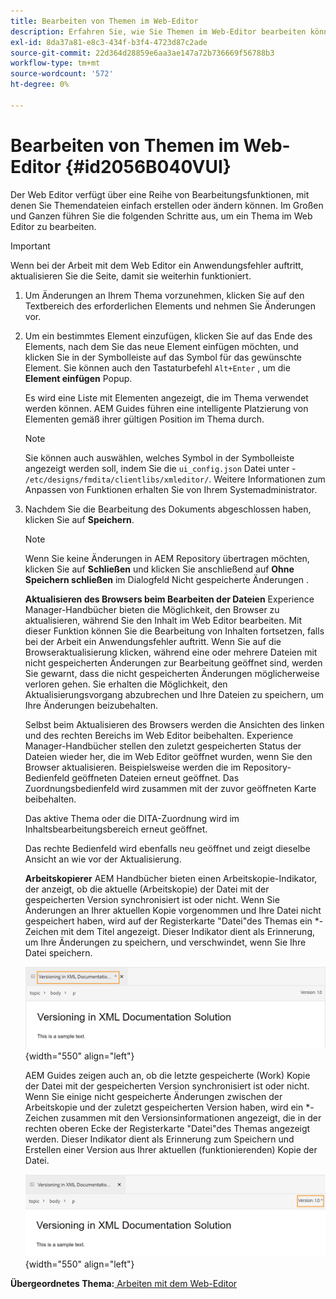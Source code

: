 ```yaml
---
title: Bearbeiten von Themen im Web-Editor
description: Erfahren Sie, wie Sie Themen im Web-Editor bearbeiten können. Erfahren Sie mehr über verschiedene Bearbeitungsfunktionen, um Ihre Themendateien in AEM Handbüchern zu ändern.
exl-id: 8da37a81-e8c3-434f-b3f4-4723d87c2ade
source-git-commit: 22d364d28859e6aa3ae147a72b736669f56788b3
workflow-type: tm+mt
source-wordcount: '572'
ht-degree: 0%

---
```


# Bearbeiten von Themen im Web-Editor {#id2056B040VUI}

Der Web Editor verfügt über eine Reihe von Bearbeitungsfunktionen, mit denen Sie Themendateien einfach erstellen oder ändern können. Im Großen und Ganzen führen Sie die folgenden Schritte aus, um ein Thema im Web Editor zu bearbeiten.

>[!IMPORTANT]
>
> Wenn bei der Arbeit mit dem Web Editor ein Anwendungsfehler auftritt, aktualisieren Sie die Seite, damit sie weiterhin funktioniert.

1. Um Änderungen an Ihrem Thema vorzunehmen, klicken Sie auf den Textbereich des erforderlichen Elements und nehmen Sie Änderungen vor.

1. Um ein bestimmtes Element einzufügen, klicken Sie auf das Ende des Elements, nach dem Sie das neue Element einfügen möchten, und klicken Sie in der Symbolleiste auf das Symbol für das gewünschte Element. Sie können auch den Tastaturbefehl `Alt+Enter` , um die **Element einfügen** Popup.

   Es wird eine Liste mit Elementen angezeigt, die im Thema verwendet werden können. AEM Guides führen eine intelligente Platzierung von Elementen gemäß ihrer gültigen Position im Thema durch.

   >[!NOTE]
   >
   > Sie können auch auswählen, welches Symbol in der Symbolleiste angezeigt werden soll, indem Sie die `ui_config.json` Datei unter - `/etc/designs/fmdita/clientlibs/xmleditor/`. Weitere Informationen zum Anpassen von Funktionen erhalten Sie von Ihrem Systemadministrator.

1. Nachdem Sie die Bearbeitung des Dokuments abgeschlossen haben, klicken Sie auf **Speichern**.

   >[!NOTE]
   >
   > Wenn Sie keine Änderungen in AEM Repository übertragen möchten, klicken Sie auf **Schließen** und klicken Sie anschließend auf **Ohne Speichern schließen** im Dialogfeld Nicht gespeicherte Änderungen .

   **Aktualisieren des Browsers beim Bearbeiten der Dateien**
Experience Manager-Handbücher bieten die Möglichkeit, den Browser zu aktualisieren, während Sie den Inhalt im Web Editor bearbeiten. Mit dieser Funktion können Sie die Bearbeitung von Inhalten fortsetzen, falls bei der Arbeit ein Anwendungsfehler auftritt. Wenn Sie auf die Browseraktualisierung klicken, während eine oder mehrere Dateien mit nicht gespeicherten Änderungen zur Bearbeitung geöffnet sind, werden Sie gewarnt, dass die nicht gespeicherten Änderungen möglicherweise verloren gehen. Sie erhalten die Möglichkeit, den Aktualisierungsvorgang abzubrechen und Ihre Dateien zu speichern, um Ihre Änderungen beizubehalten.

   Selbst beim Aktualisieren des Browsers werden die Ansichten des linken und des rechten Bereichs im Web Editor beibehalten. Experience Manager-Handbücher stellen den zuletzt gespeicherten Status der Dateien wieder her, die im Web Editor geöffnet wurden, wenn Sie den Browser aktualisieren. Beispielsweise werden die im Repository-Bedienfeld geöffneten Dateien erneut geöffnet. Das Zuordnungsbedienfeld wird zusammen mit der zuvor geöffneten Karte beibehalten.

   Das aktive Thema oder die DITA-Zuordnung wird im Inhaltsbearbeitungsbereich erneut geöffnet.

   Das rechte Bedienfeld wird ebenfalls neu geöffnet und zeigt dieselbe Ansicht an wie vor der Aktualisierung.

   **Arbeitskopierer**
AEM Handbücher bieten einen Arbeitskopie-Indikator, der anzeigt, ob die aktuelle \(Arbeitskopie\) der Datei mit der gespeicherten Version synchronisiert ist oder nicht. Wenn Sie Änderungen an Ihrer aktuellen Kopie vorgenommen und Ihre Datei nicht gespeichert haben, wird auf der Registerkarte &quot;Datei&quot;des Themas ein \*-Zeichen mit dem Titel angezeigt. Dieser Indikator dient als Erinnerung, um Ihre Änderungen zu speichern, und verschwindet, wenn Sie Ihre Datei speichern.

   ![](images/working-copy-text-update-indicator.png){width="550" align="left"}

   AEM Guides zeigen auch an, ob die letzte gespeicherte \(Work\) Kopie der Datei mit der gespeicherten Version synchronisiert ist oder nicht. Wenn Sie einige nicht gespeicherte Änderungen zwischen der Arbeitskopie und der zuletzt gespeicherten Version haben, wird ein \*-Zeichen zusammen mit den Versionsinformationen angezeigt, die in der rechten oberen Ecke der Registerkarte &quot;Datei&quot;des Themas angezeigt werden. Dieser Indikator dient als Erinnerung zum Speichern und Erstellen einer Version aus Ihrer aktuellen \(funktionierenden\) Kopie der Datei.

   ![](images/version-update-indicator.png){width="550" align="left"}


**Übergeordnetes Thema:**[ Arbeiten mit dem Web-Editor](web-editor.md)
